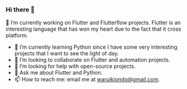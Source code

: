### Hi there 👋
🔭 I’m currently working on Flutter and Flutterflow projects. Flutter is an interesting language that has won my heart due to the fact that it cross platform.
- 🌱 I’m currently learning Python since I have some very interesting projects that I want to see the light of day.
- 👯 I’m looking to collaborate on Flutter and automation projects.
- 🤔 I’m looking for help with open-source projects.
- 💬 Ask me about Flutter and Python.
- 📫 How to reach me: email me at waruikiondo@gmail.com.

<!--
**waruikiondo/waruikiondo** is a ✨ _special_ ✨ repository because its `README.md` (this file) appears on your GitHub profile.

Here are some ideas to get you started:

- 🔭 I’m currently working on Flutter and Flutterflow projects. Flutter is an interesting language that has won my heart due to the fact that it cross platform.
- 🌱 I’m currently learning Python since I have some very interesting projects that I want to see the light of day.
- 👯 I’m looking to collaborate on Flutter and automation projects.
- 🤔 I’m looking for help with open-source projects.
- 💬 Ask me about Flutter and Python.
- 📫 How to reach me: email me at waruikiondo@gmail.com.
- 😄 Pronouns: ...
- ⚡ Fun fact: ...
-->
